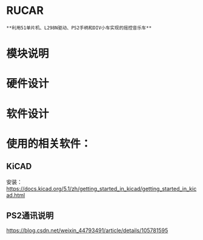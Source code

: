 # RUCAR
    **利用51单片机、L298N驱动、PS2手柄和DIV小车实现的摇控音乐车**

# 模块说明

# 硬件设计

# 软件设计

# 使用的相关软件：
## KiCAD
安装：
https://docs.kicad.org/5.1/zh/getting_started_in_kicad/getting_started_in_kicad.html

## PS2通讯说明
https://blog.csdn.net/weixin_44793491/article/details/105781595